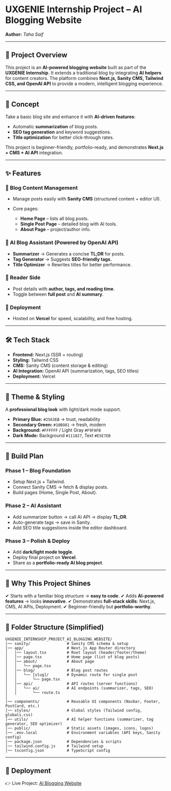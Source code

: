 # UXGENIE Internship Project – AI Blogging Website

**Author:** *Taha Saif*

---

## 📝 Project Overview

This project is an **AI-powered blogging website** built as part of the **UXGENIE Internship**. It extends a traditional blog by integrating **AI helpers** for content creators. The platform combines **Next.js, Sanity CMS, Tailwind CSS, and OpenAI API** to provide a modern, intelligent blogging experience.

---

## 🎯 Concept

Take a basic blog site and enhance it with **AI-driven features**:

* Automatic **summarization** of blog posts.
* **SEO tag generation** and keyword suggestions.
* **Title optimization** for better click-through rates.

This project is beginner-friendly, portfolio-ready, and demonstrates **Next.js + CMS + AI API** integration.

---

## ✨ Features

### 📝 Blog Content Management

* Manage posts easily with **Sanity CMS** (structured content + editor UI).
* Core pages:

  * **Home Page** – lists all blog posts.
  * **Single Post Page** – detailed blog with AI tools.
  * **About Page** – project/author info.

### 🤖 AI Blog Assistant (Powered by OpenAI API)

* **Summarizer** → Generates a concise **TL;DR** for posts.
* **Tag Generator** → Suggests **SEO-friendly tags**.
* **Title Optimizer** → Rewrites titles for better performance.

### 📖 Reader Side

* Post details with **author, tags, and reading time**.
* Toggle between **full post** and **AI summary**.

### 🚀 Deployment

* Hosted on **Vercel** for speed, scalability, and free hosting.

---

## 🛠 Tech Stack

* **Frontend:** Next.js (SSR + routing)
* **Styling:** Tailwind CSS
* **CMS:** Sanity CMS (content storage & editing)
* **AI Integration:** OpenAI API (summarization, tags, SEO titles)
* **Deployment:** Vercel

---

## 🎨 Theme & Styling

A **professional blog look** with light/dark mode support.

* **Primary Blue:** `#2563EB` → trust, readability
* **Secondary Green:** `#10B981` → fresh, modern
* **Background:** `#FFFFFF` / Light Gray `#F9FAFB`
* **Dark Mode:** Background `#111827`, Text `#E5E7EB`

---

## 📌 Build Plan

### Phase 1 – Blog Foundation

* Setup Next.js + Tailwind.
* Connect Sanity CMS → fetch & display posts.
* Build pages (Home, Single Post, About).

### Phase 2 – AI Assistant

* Add summarizer button → call AI API → display **TL;DR**.
* Auto-generate tags → save in Sanity.
* Add SEO title suggestions inside the editor dashboard.

### Phase 3 – Polish & Deploy

* Add **dark/light mode toggle**.
* Deploy final project on **Vercel**.
* Share as a **portfolio-ready AI blog project**.

---

## 🚀 Why This Project Shines

✔ Starts with a familiar blog structure → **easy to code**.
✔ Adds **AI-powered features** → looks **innovative**.
✔ Demonstrates **full-stack skills**: Next.js, CMS, AI APIs, Deployment.
✔ Beginner-friendly but **portfolio-worthy**.

---

## 📂 Folder Structure (Simplified)

```
UXGENIE_INTERNSHIP_PROJECT_AI_BLOGGING_WEBSITE/
│── sanity/                # Sanity CMS schema & setup
│── app/                   # Next.js App Router directory
│   │── layout.tsx         # Root layout (header/footer/theme)
│   │── page.tsx           # Home page (list of blog posts)
│   │── about/             # About page
│   │   └── page.tsx
│   │── blog/              # Blog post routes
│   │   └── [slug]/        # Dynamic route for single post
│   │       └── page.tsx
│   │── api/               # API routes (server functions)
│   │   └── ai/            # AI endpoints (summarizer, tags, SEO)
│   │       └── route.ts
│
│── components/            # Reusable UI components (Navbar, Footer, PostCard, etc.)
│── styles/                # Global styles (Tailwind config, globals.css)
│── utils/                 # AI helper functions (summarizer, tag generator, SEO optimizer)
│── public/                # Static assets (images, icons, logos)
│── .env.local             # Environment variables (API keys, Sanity config)
│── package.json           # Dependencies & scripts
│── tailwind.config.js     # Tailwind setup
│── tsconfig.json          # TypeScript config
```

---

## 🔗 Deployment

👉 Live Project: [AI Blogging Website](https://uxgenie-internship-project-ai-blogg.vercel.app/)
